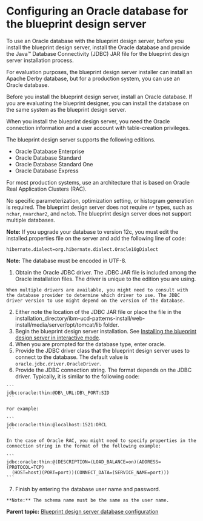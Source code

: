 # Configuring an Oracle database for the blueprint design server

To use an Oracle database with the blueprint design server, before you install the blueprint design server, install the Oracle database and provide the Java™ Database Connectivity \(JDBC\) JAR file for the blueprint design server installation process.

For evaluation purposes, the blueprint design server installer can install an Apache Derby database, but for a production system, you can use an Oracle database.

Before you install the blueprint design server, install an Oracle database. If you are evaluating the blueprint designer, you can install the database on the same system as the blueprint design server.

When you install the blueprint design server, you need the Oracle connection information and a user account with table-creation privileges.

The blueprint design server supports the following editions.

-   Oracle Database Enterprise
-   Oracle Database Standard
-   Oracle Database Standard One
-   Oracle Database Express

For most production systems, use an architecture that is based on Oracle Real Application Clusters \(RAC\).

No specific parameterization, optimization setting, or histogram generation is required. The blueprint design server does not require `n*` types, such as `nchar`, `nvarchar2`, and `nclob`. The blueprint design server does not support multiple databases.

**Note:** If you upgrade your database to version 12c, you must edit the installed.properties file on the server and add the following line of code:

```
hibernate.dialect=org.hibernate.dialect.Oracle10gDialect
```

**Note:** The database must be encoded in UTF-8.

1.   Obtain the Oracle JDBC driver. The JDBC JAR file is included among the Oracle installation files. The driver is unique to the edition you are using.

    When multiple drivers are available, you might need to consult with the database provider to determine which driver to use. The JDBC driver version to use might depend on the version of the database.

2.   Either note the location of the JDBC JAR file or place the file in the installation\_directory/ibm-ucd-patterns-install/web-install/media/server/opt/tomcat/lib folder. 
3.   Begin the blueprint design server installation. See [Installing the blueprint design server in interactive mode](install_server_interactive_bds.md). 
4.   When you are prompted for the database type, enter oracle. 
5.   Provide the JDBC driver class that the blueprint design server uses to connect to the database. The default value is `oracle.jdbc.driver.OracleDriver`.
6.   Provide the JDBC connection string. The format depends on the JDBC driver. Typically, it is similar to the following code:

    ```
    jdbc:oracle:thin:@DB\_URL:DB\_PORT:SID
    ```

    For example:

    ```
    jdbc:oracle:thin:@localhost:1521:ORCL
    ```

    In the case of Oracle RAC, you might need to specify properties in the connection string in the format of the following example:

    ```
    jdbc:oracle:thin:@(DESCRIPTION=(LOAD_BALANCE=on)(ADDRESS=(PROTOCOL=TCP)
      (HOST=host)(PORT=port))(CONNECT_DATA=(SERVICE_NAME=port)))
    ```

7.   Finish by entering the database user name and password. 

    **Note:** The schema name must be the same as the user name.


**Parent topic:** [Blueprint design server database configuration](../../com.ibm.edt.doc/topics/install_database_bds_ov.md)

